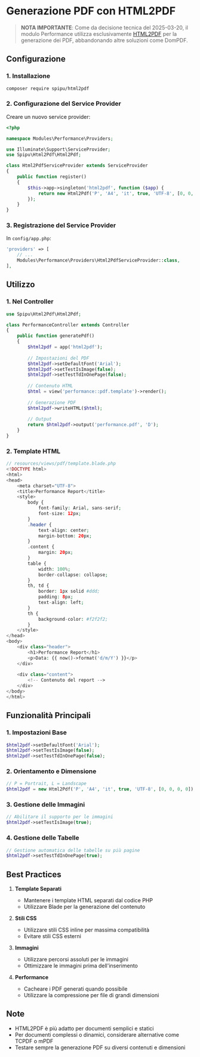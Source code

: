 # Generazione PDF con HTML2PDF

> **NOTA IMPORTANTE**: Come da decisione tecnica del 2025-03-20, il modulo Performance utilizza esclusivamente [HTML2PDF](https://github.com/spipu/html2pdf) per la generazione dei PDF, abbandonando altre soluzioni come DomPDF.

## Configurazione

### 1. Installazione
```bash
composer require spipu/html2pdf
```

### 2. Configurazione del Service Provider
Creare un nuovo service provider:

```php
<?php

namespace Modules\Performance\Providers;

use Illuminate\Support\ServiceProvider;
use Spipu\Html2Pdf\Html2Pdf;

class Html2PdfServiceProvider extends ServiceProvider
{
    public function register()
    {
        $this->app->singleton('html2pdf', function ($app) {
            return new Html2Pdf('P', 'A4', 'it', true, 'UTF-8', [0, 0, 0, 0]);
        });
    }
}
```

### 3. Registrazione del Service Provider
In `config/app.php`:
```php
'providers' => [
    // ...
    Modules\Performance\Providers\Html2PdfServiceProvider::class,
],
```

## Utilizzo

### 1. Nel Controller
```php
use Spipu\Html2Pdf\Html2Pdf;

class PerformanceController extends Controller
{
    public function generatePdf()
    {
        $html2pdf = app('html2pdf');
        
        // Impostazioni del PDF
        $html2pdf->setDefaultFont('Arial');
        $html2pdf->setTestIsImage(false);
        $html2pdf->setTestTdInOnePage(false);
        
        // Contenuto HTML
        $html = view('performance::pdf.template')->render();
        
        // Generazione PDF
        $html2pdf->writeHTML($html);
        
        // Output
        return $html2pdf->output('performance.pdf', 'D');
    }
}
```

### 2. Template HTML
```php
// resources/views/pdf/template.blade.php
<!DOCTYPE html>
<html>
<head>
    <meta charset="UTF-8">
    <title>Performance Report</title>
    <style>
        body {
            font-family: Arial, sans-serif;
            font-size: 12px;
        }
        .header {
            text-align: center;
            margin-bottom: 20px;
        }
        .content {
            margin: 20px;
        }
        table {
            width: 100%;
            border-collapse: collapse;
        }
        th, td {
            border: 1px solid #ddd;
            padding: 8px;
            text-align: left;
        }
        th {
            background-color: #f2f2f2;
        }
    </style>
</head>
<body>
    <div class="header">
        <h1>Performance Report</h1>
        <p>Data: {{ now()->format('d/m/Y') }}</p>
    </div>
    
    <div class="content">
        <!-- Contenuto del report -->
    </div>
</body>
</html>
```

## Funzionalità Principali

### 1. Impostazioni Base
```php
$html2pdf->setDefaultFont('Arial');
$html2pdf->setTestIsImage(false);
$html2pdf->setTestTdInOnePage(false);
```

### 2. Orientamento e Dimensione
```php
// P = Portrait, L = Landscape
$html2pdf = new Html2Pdf('P', 'A4', 'it', true, 'UTF-8', [0, 0, 0, 0]);
```

### 3. Gestione delle Immagini
```php
// Abilitare il supporto per le immagini
$html2pdf->setTestIsImage(true);
```

### 4. Gestione delle Tabelle
```php
// Gestione automatica delle tabelle su più pagine
$html2pdf->setTestTdInOnePage(true);
```

## Best Practices

1. **Template Separati**
   - Mantenere i template HTML separati dal codice PHP
   - Utilizzare Blade per la generazione del contenuto

2. **Stili CSS**
   - Utilizzare stili CSS inline per massima compatibilità
   - Evitare stili CSS esterni

3. **Immagini**
   - Utilizzare percorsi assoluti per le immagini
   - Ottimizzare le immagini prima dell'inserimento

4. **Performance**
   - Cacheare i PDF generati quando possibile
   - Utilizzare la compressione per file di grandi dimensioni

## Note
- HTML2PDF è più adatto per documenti semplici e statici
- Per documenti complessi o dinamici, considerare alternative come TCPDF o mPDF
- Testare sempre la generazione PDF su diversi contenuti e dimensioni 